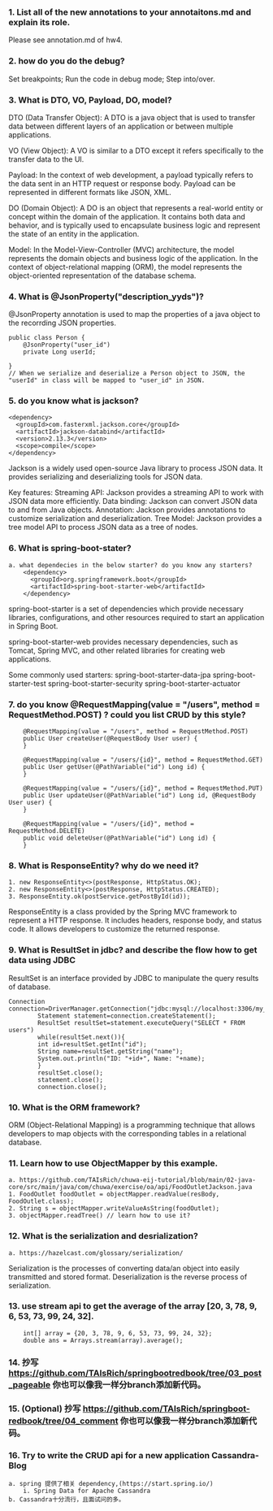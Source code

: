 ### 1. List all of the new annotations to your annotaitons.md and explain its role.
Please see annotation.md of hw4.

### 2. how do you do the debug?
Set breakpoints; Run the code in debug mode; Step into/over.

### 3. What is DTO, VO, Payload, DO, model?
DTO (Data Transfer Object): A DTO is a java object that is used to transfer data between different layers of an application or between multiple applications.

VO (View Object): A VO is similar to a DTO except it refers specifically to the transfer data to the UI.

Payload: In the context of web development, a payload typically refers to the data sent in an HTTP request or response body. Payload can be represented in different formats like JSON, XML.

DO (Domain Object): A DO is an object that represents a real-world entity or concept within the domain of the application. It contains both data and behavior, and is typically used to encapsulate business logic and represent the state of an entity in the application.

Model: In the Model-View-Controller (MVC) architecture, the model represents the domain objects and business logic of the application. In the context of object-relational mapping (ORM), the model represents the object-oriented representation of the database schema.

### 4. What is @JsonProperty("description_yyds")?
@JsonProperty annotation is used to map the properties of a java object to the recorrding JSON properties.
```
public class Person {
    @JsonProperty("user_id")
    private Long userId;

}
// When we serialize and deserialize a Person object to JSON, the "userId" in class will be mapped to "user_id" in JSON.
```

### 5. do you know what is jackson?
    <dependency>
      <groupId>com.fasterxml.jackson.core</groupId>
      <artifactId>jackson-databind</artifactId>
      <version>2.13.3</version>
      <scope>compile</scope>
    </dependency>
    
Jackson is a widely used open-source Java library to process JSON data. It provides serializing and deserializing tools for JSON data.

Key features:
Streaming API: Jackson provides a streaming API to work with JSON data more efficiently.
Data binding: Jackson can convert JSON data to and from Java objects.
Annotation: Jackson provides annotations to customize serialization and deserialization.
Tree Model: Jackson provides a tree model API to process JSON data as a tree of nodes.

### 6. What is spring-boot-stater?
    a. what dependecies in the below starter? do you know any starters?
        <dependency>
          <groupId>org.springframework.boot</groupId>
          <artifactId>spring-boot-starter-web</artifactId>
        </dependency>

spring-boot-starter is a set of dependencies which provide necessary libraries, configurations, and other resources required to start an application in Spring Boot.

spring-boot-starter-web provides necessary dependencies, such as Tomcat, Spring MVC, and other related libraries for creating web applications. 

Some commonly used starters:
spring-boot-starter-data-jpa
spring-boot-starter-test
spring-boot-starter-security
spring-boot-starter-actuator

### 7. do you know @RequestMapping(value = "/users", method = RequestMethod.POST) ? could you list CRUD by this style?
```
    @RequestMapping(value = "/users", method = RequestMethod.POST)
    public User createUser(@RequestBody User user) {
    }

    @RequestMapping(value = "/users/{id}", method = RequestMethod.GET)
    public User getUser(@PathVariable("id") Long id) {
    }

    @RequestMapping(value = "/users/{id}", method = RequestMethod.PUT)
    public User updateUser(@PathVariable("id") Long id, @RequestBody User user) {
    }

    @RequestMapping(value = "/users/{id}", method = RequestMethod.DELETE)
    public void deleteUser(@PathVariable("id") Long id) {
    }
```
### 8. What is ResponseEntity? why do we need it?
    1. new ResponseEntity<>(postResponse, HttpStatus.OK);
    2. new ResponseEntity<>(postResponse, HttpStatus.CREATED);
    3. ResponseEntity.ok(postService.getPostById(id));

ResponseEntity is a class provided by the Spring MVC framework to represent a HTTP response. It includes headers, response body, and status code. It allows developers to customize the returned response.

### 9. What is ResultSet in jdbc? and describe the flow how to get data using JDBC
ResultSet is an interface provided by JDBC to manipulate the query results of database.
```
Connection connection=DriverManager.getConnection("jdbc:mysql://localhost:3306/my_database","username","password");
        Statement statement=connection.createStatement();
        ResultSet resultSet=statement.executeQuery("SELECT * FROM users")
        while(resultSet.next()){
        int id=resultSet.getInt("id");
        String name=resultSet.getString("name");
        System.out.println("ID: "+id+", Name: "+name);
        }
        resultSet.close();
        statement.close();
        connection.close();
```

### 10. What is the ORM framework?
ORM (Object-Relational Mapping) is a programming technique that allows developers to map objects with the corresponding tables in a relational database.

### 11. Learn how to use ObjectMapper by this example.
    a. https://github.com/TAIsRich/chuwa-eij-tutorial/blob/main/02-java-core/src/main/java/com/chuwa/exercise/oa/api/FoodOutletJackson.java
    1. FoodOutlet foodOutlet = objectMapper.readValue(resBody, FoodOutlet.class);
    2. String s = objectMapper.writeValueAsString(foodOutlet);
    3. objectMapper.readTree() // learn how to use it?

### 12. What is the serialization and desrialization?
    a. https://hazelcast.com/glossary/serialization/
Serialization is the processes of converting data/an object into easily transmitted and stored format. Deserialization is the reverse process of serialization.

### 13. use stream api to get the average of the array [20, 3, 78, 9, 6, 53, 73, 99, 24, 32].
```
    int[] array = {20, 3, 78, 9, 6, 53, 73, 99, 24, 32};
    double ans = Arrays.stream(array).average();
```
### 14. 抄写 https://github.com/TAIsRich/springbootredbook/tree/03_post_pageable 你也可以像我⼀样分branch添加新代码。
### 15. (Optional) 抄写 https://github.com/TAIsRich/springboot-redbook/tree/04_comment 你也可以像我⼀样分branch添加新代码。
### 16. Try to write the CRUD api for a new application Cassandra-Blog
    a. spring 提供了相关 dependency,(https://start.spring.io/)
        i. Spring Data for Apache Cassandra
    b. Cassandra⼗分流⾏，且⾯试问的多。